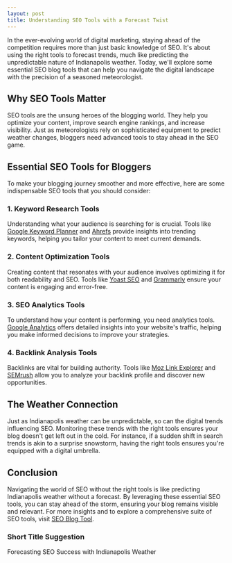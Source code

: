 ```yaml
---
layout: post
title: Understanding SEO Tools with a Forecast Twist
---
```



In the ever-evolving world of digital marketing, staying ahead of the competition requires more than just basic knowledge of SEO. It's about using the right tools to forecast trends, much like predicting the unpredictable nature of Indianapolis weather. Today, we'll explore some essential SEO blog tools that can help you navigate the digital landscape with the precision of a seasoned meteorologist.

## Why SEO Tools Matter

SEO tools are the unsung heroes of the blogging world. They help you optimize your content, improve search engine rankings, and increase visibility. Just as meteorologists rely on sophisticated equipment to predict weather changes, bloggers need advanced tools to stay ahead in the SEO game.

## Essential SEO Tools for Bloggers

To make your blogging journey smoother and more effective, here are some indispensable SEO tools that you should consider:

### 1. **Keyword Research Tools**

Understanding what your audience is searching for is crucial. Tools like [Google Keyword Planner](https://ads.google.com/home/tools/keyword-planner/) and [Ahrefs](https://ahrefs.com/) provide insights into trending keywords, helping you tailor your content to meet current demands.

### 2. **Content Optimization Tools**

Creating content that resonates with your audience involves optimizing it for both readability and SEO. Tools like [Yoast SEO](https://yoast.com/wordpress/plugins/seo/) and [Grammarly](https://www.grammarly.com/) ensure your content is engaging and error-free.

### 3. **SEO Analytics Tools**

To understand how your content is performing, you need analytics tools. [Google Analytics](https://analytics.google.com/) offers detailed insights into your website's traffic, helping you make informed decisions to improve your strategies.

### 4. **Backlink Analysis Tools**

Backlinks are vital for building authority. Tools like [Moz Link Explorer](https://moz.com/link-explorer) and [SEMrush](https://www.semrush.com/) allow you to analyze your backlink profile and discover new opportunities.

## The Weather Connection

Just as Indianapolis weather can be unpredictable, so can the digital trends influencing SEO. Monitoring these trends with the right tools ensures your blog doesn't get left out in the cold. For instance, if a sudden shift in search trends is akin to a surprise snowstorm, having the right tools ensures you're equipped with a digital umbrella.

## Conclusion

Navigating the world of SEO without the right tools is like predicting Indianapolis weather without a forecast. By leveraging these essential SEO tools, you can stay ahead of the storm, ensuring your blog remains visible and relevant. For more insights and to explore a comprehensive suite of SEO tools, visit [SEO Blog Tool](https://seoblogtool.com/).

### Short Title Suggestion

Forecasting SEO Success with Indianapolis Weather